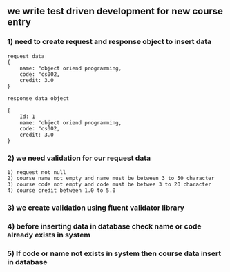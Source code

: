 ## we write test driven development for new course entry 

### 1) need to create request and response object to insert data 

```
request data 
{
    name: "object oriend programming,
    code: "cs002,
    credit: 3.0
}

response data object 

{
    Id: 1
    name: "object oriend programming,
    code: "cs002,
    credit: 3.0
}
```

### 2) we need validation for our request data 
```
1) request not null
2) course name not empty and name must be between 3 to 50 character
3) course code not empty and code must be betwee 3 to 20 character
4) course credit between 1.0 to 5.0
```

### 3) we create validation using fluent validator library

### 4) before inserting data in database check name or code already exists in system

### 5) If code or name not exists in system then course data insert in database